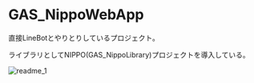 # GAS_NippoWebApp
直接LineBotとやりとりしているプロジェクト。

ライブラリとしてNIPPO(GAS_NippoLibrary)プロジェクトを導入している。

![readme_1](https://user-images.githubusercontent.com/53109614/88421400-7af0cc80-ce23-11ea-91dc-29adc5e763fa.png)
